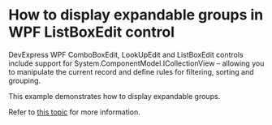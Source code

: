 # How to display expandable groups in WPF ListBoxEdit control

DevExpress WPF ComboBoxEdit, LookUpEdit and ListBoxEdit controls include support for System.ComponentModel.ICollectionView – allowing you to manipulate the current record and define rules for filtering, sorting and grouping.

This example demonstrates how to display expandable groups.

Refer to [this topic](https://documentation.devexpress.com/WPF/DevExpress.Xpf.Editors.ListBoxEdit.GroupStyle.property) for more information.
